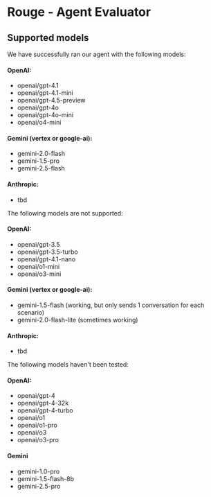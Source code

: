 # Rouge - Agent Evaluator


## Supported models
We have successfully ran our agent with the following models:

#### OpenAI:
- openai/gpt-4.1
- openai/gpt-4.1-mini
- openai/gpt-4.5-preview
- openai/gpt-4o
- openai/gpt-4o-mini
- openai/o4-mini

#### Gemini (vertex or google-ai):
- gemini-2.0-flash
- gemini-1.5-pro
- gemini-2.5-flash

#### Anthropic:
- tbd


The following models are not supported:

#### OpenAI:
- openai/gpt-3.5
- openai/gpt-3.5-turbo
- openai/gpt-4.1-nano
- openai/o1-mini
- openai/o3-mini

#### Gemini (vertex or google-ai):
- gemini-1.5-flash (working, but only sends 1 conversation for each scenario)
- gemini-2.0-flash-lite (sometimes working)

#### Anthropic:
- tbd

The following models haven't been tested:

#### OpenAI:
- openai/gpt-4
- openai/gpt-4-32k
- openai/gpt-4-turbo
- openai/o1
- openai/o1-pro
- openai/o3
- openai/o3-pro

#### Gemini
- gemini-1.0-pro
- gemini-1.5-flash-8b
- gemini-2.5-pro
